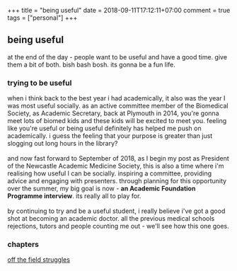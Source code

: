 +++
title = "being useful"
date = 2018-09-11T17:12:11+07:00
comment = true
tags = ["personal"]
+++

## being useful
at the end of the day - people want to be useful and have a good time. give them a bit of both. bish bash bosh. its gonna be a fun life.

### trying to be useful
when i think back to the best year i had academically, it also was the year I was most useful socially. as an active committee member of the Biomedical Society, as Academic Secretary, back at Plymouth in 2014, you're gonna meet lots of biomed kids and these kids will be excited to meet you. feeling like you're useful or being useful definitely has helped me push on academically. i guess the feeling that your purpose is greater than just slogging out long hours in the library?
\
\
and now fast forward to September of 2018, as I begin my post as President of the Newcastle Academic Medicine Society, this is also a time where i'm realising how useful I can be socially. inspiring a committee, providing advice and engaging with presenters. through planning for this opportunity over the summer, my big goal is now - **an Academic Foundation Programme interview**. its really all to play for.
\
\
by continuing to try and be a useful student, i really believe i've got a good shot at becoming an academic doctor. all the previous medical schools rejections, tutors and people counting me out - we'll see how this one goes.

### chapters
[off the field struggles](/posts/off-the-field)